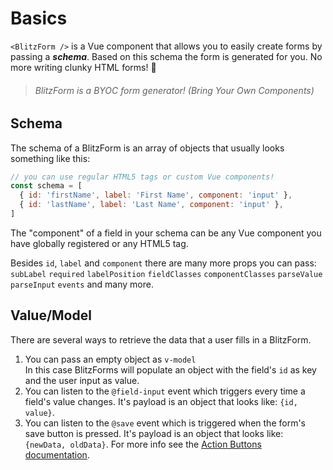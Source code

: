 # Basics

`<BlitzForm />` is a Vue component that allows you to easily create forms by passing a _**schema**_. Based on this schema the form is generated for you. No more writing clunky HTML forms! 🎉

> <h6>BlitzForm is a BYOC form generator! (Bring Your Own Components)</h6>

## Schema

The schema of a BlitzForm is an array of objects that usually looks something like this:

```js
// you can use regular HTML5 tags or custom Vue components!
const schema = [
  { id: 'firstName', label: 'First Name', component: 'input' },
  { id: 'lastName', label: 'Last Name', component: 'input' },
]
```

The "component" of a field in your schema can be any Vue component you have globally registered or any HTML5 tag.

Besides `id`, `label` and `component` there are many more props you can pass: `subLabel` `required` `labelPosition` `fieldClasses` `componentClasses` `parseValue` `parseInput` `events` and many more.

## Value/Model

There are several ways to retrieve the data that a user fills in a BlitzForm.

1. You can pass an empty object as `v-model`<br />In this case BlitzForms will populate an object with the field's `id` as key and the user input as value.
2. You can listen to the `@field-input` event which triggers every time a field's value changes. It's payload is an object that looks like: `{id, value}`.
3. You can listen to the `@save` event which is triggered when the form's save button is pressed. It's payload is an object that looks like: `{newData, oldData}`. For more info see the [Action Buttons documentation](#action-buttons).
